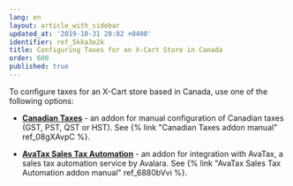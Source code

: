 ```yaml
---
lang: en
layout: article_with_sidebar
updated_at: '2019-10-31 20:02 +0400'
identifier: ref_5kka3e2k
title: Configuring Taxes for an X-Cart Store in Canada
order: 600
published: true
---
```

To configure taxes for an X-Cart store based in Canada, use one of the following options:

   * **[Canadian Taxes](https://market.x-cart.com/addons/canadian-taxes.html)** - an addon for manual configuration of Canadian taxes (GST, PST, QST or HST). See {% link "Canadian Taxes addon manual" ref_08gXAvpC %}.
   
   * **[AvaTax Sales Tax Automation](https://market.x-cart.com/addons/avatax-sales-tax-automation.html)** - an addon for integration with AvaTax, a sales tax automation service by Avalara. See {% link "AvaTax Sales Tax Automation addon manual" ref_6880bVvi %}.
